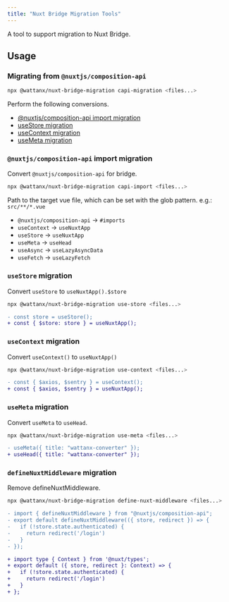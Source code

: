 ```yaml
---
title: "Nuxt Bridge Migration Tools"
---
```


A tool to support migration to Nuxt Bridge.

## Usage

### Migrating from `@nuxtjs/composition-api`

```bash
npx @wattanx/nuxt-bridge-migration capi-migration <files...>
```

Perform the following conversions.

- [@nuxtjs/composition-api import migration](/cli/nuxt-bridge-migration-tools#nuxtjscomposition-api-import-migration)
- [useStore migration](/cli/nuxt-bridge-migration-tools#usestore-migration)
- [useContext migration](/cli/nuxt-bridge-migration-tools#usecontext-migration)
- [useMeta migration](/cli/nuxt-bridge-migration-tools#usemeta-migration)

### `@nuxtjs/composition-api` import migration

Convert `@nuxtjs/composition-api` for bridge.

```bash
npx @wattanx/nuxt-bridge-migration capi-import <files...>
```

Path to the target vue file, which can be set with the glob pattern. e.g.: `src/**/*.vue`

- `@nuxtjs/composition-api` -> `#imports`
- `useContext` -> `useNuxtApp`
- `useStore` -> `useNuxtApp`
- `useMeta` -> `useHead`
- `useAsync` -> `useLazyAsyncData`
- `useFetch` -> `useLazyFetch`

### `useStore` migration

Convert `useStore` to `useNuxtApp().$store`

```bash
npx @wattanx/nuxt-bridge-migration use-store <files...>
```

```diff
- const store = useStore();
+ const { $store: store } = useNuxtApp();
```

### `useContext` migration

Convert `useContext()` to `useNuxtApp()`

```bash
npx @wattanx/nuxt-bridge-migration use-context <files...>
```

```diff
- const { $axios, $sentry } = useContext();
+ const { $axios, $sentry } = useNuxtApp();
```

### `useMeta` migration

Convert `useMeta` to `useHead`.

```bash
npx @wattanx/nuxt-bridge-migration use-meta <files...>
```

```diff
- useMeta({ title: "wattanx-converter" });
+ useHead({ title: "wattanx-converter" });
```

### `defineNuxtMiddleware` migration

Remove defineNuxtMiddleware.

```bash
npx @wattanx/nuxt-bridge-migration define-nuxt-middleware <files...>
```

```diff
- import { defineNuxtMiddleware } from "@nuxtjs/composition-api";
- export default defineNuxtMiddleware(({ store, redirect }) => {
-   if (!store.state.authenticated) {
-     return redirect('/login')
-   }
- });

+ import type { Context } from '@nuxt/types';
+ export default ({ store, redirect }: Context) => {
+   if (!store.state.authenticated) {
+     return redirect('/login')
+   }
+ };
```

